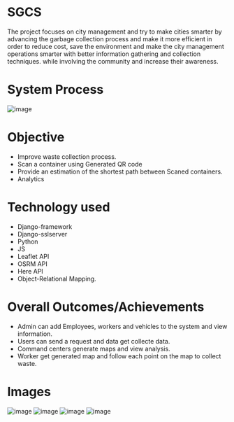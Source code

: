 # SGCS
The project focuses on city management and try to make cities smarter by advancing the garbage collection process and make it more efficient in order to reduce cost, save the environment and make the city management operations smarter with better information gathering and collection techniques. while involving the community and increase their awareness.

# System Process
![image](https://user-images.githubusercontent.com/58237246/120240300-e5a33d80-c268-11eb-81fd-8b2b172d86d6.png)

# Objective
* Improve waste collection process.
* Scan a container using Generated QR code
* Provide an estimation of the shortest path between Scaned containers.
* Analytics

# Technology used
- Django-framework
- Django-sslserver
- Python
- JS
- Leaflet API
- OSRM API
- Here API
- Object-Relational Mapping.

# Overall Outcomes/Achievements
- Admin can add Employees, workers and vehicles to the system and view information.
- Users can send a request and data get collecte data.
- Command centers generate maps and view analysis.
- Worker get generated map and follow each point on the map to collect waste.

# Images
![image](https://user-images.githubusercontent.com/58237246/120243393-20f53a80-c270-11eb-9127-cb975bde5c01.png)
![image](https://user-images.githubusercontent.com/58237246/120243404-2b173900-c270-11eb-8011-4a29e02df0e6.png)
![image](https://user-images.githubusercontent.com/58237246/120243409-2eaac000-c270-11eb-8818-4bbb73a2543c.png)
![image](https://user-images.githubusercontent.com/58237246/120243462-500bac00-c270-11eb-9aaa-7669c771d055.png)

